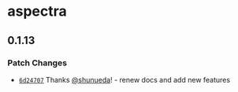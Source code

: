 # aspectra

## 0.1.13

### Patch Changes

- [`6d24707`](https://github.com/shunueda/aspectra/commit/6d247070cf2fc918b09aae6812221c653c1ab3dc) Thanks [@shunueda](https://github.com/shunueda)! - renew docs and add new features

